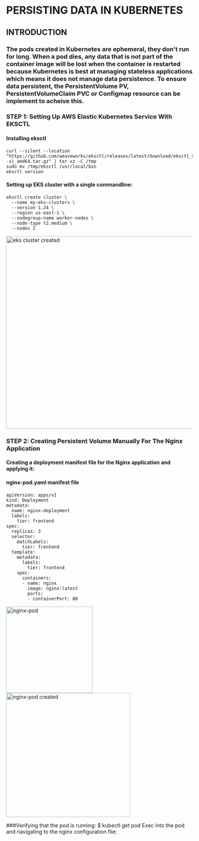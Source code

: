 # PERSISTING DATA IN KUBERNETES
## INTRODUCTION
### The pods created in Kubernetes are ephemeral, they don't run for long. When a pod dies, any data that is not part of the container image will be lost when the container is restarted because Kubernetes is best at managing stateless applications which means it does not manage data persistence. To ensure data persistent, the PersistentVolume PV, PersistentVolumeClaim PVC or Configmap resource can be implement to acheive this.
### STEP 1: Setting Up AWS Elastic Kubernetes Service With EKSCTL
#### Installing eksctl
```
curl --silent --location "https://github.com/weaveworks/eksctl/releases/latest/download/eksctl_$(uname -s)_amd64.tar.gz" | tar xz -C /tmp
sudo mv /tmp/eksctl /usr/local/bin
eksctl version
```
#### Setting up EKS cluster with a single commandline:
```
eksctl create cluster \
  --name my-eks-clusters \
  --version 1.24 \
  --region us-east-1 \
  --nodegroup-name worker-nodes \
  --node-type t2.medium \
  --nodes 2
```
<img width="520" alt="eks cluster created" src="https://user-images.githubusercontent.com/112771723/208666146-5384d833-fbfd-4f07-9fd6-6b30fc4edcdd.png">

### STEP 2: Creating Persistent Volume Manually For The Nginx Application
#### Creating a deployment manifest file for the Nginx application and applying it:
#### nginx-pod.yaml manifest file
```
apiVersion: apps/v1
kind: Deployment
metadata:
  name: nginx-deployment
  labels:
    tier: frontend
spec:
  replicas: 3
  selector:
    matchLabels:
      tier: frontend
  template:
    metadata:
      labels:
        tier: frontend
    spec:
      containers:
      - name: nginx
        image: nginx:latest
        ports:
        - containerPort: 80
```        
<img width="233" alt="nginx-pod" src="https://user-images.githubusercontent.com/112771723/208665974-faab1f13-eb0c-44a9-bed3-2b5d63eac0b0.png">
<img width="335" alt="nginx-pod created" src="https://user-images.githubusercontent.com/112771723/208666012-f037aac2-0e2f-4136-8855-484c024db1e2.png">

###Verifying that the pod is running: $ kubectl get pod
Exec into the pod and navigating to the nginx configuration file:
